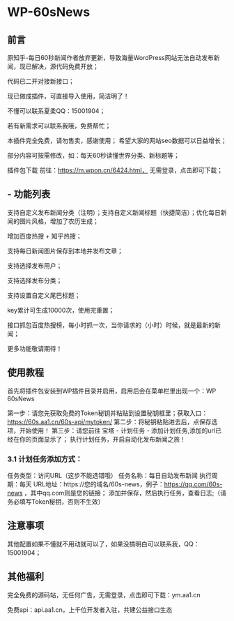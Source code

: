 # WP-60sNews

## 前言
原知乎-每日60秒新闻作者放弃更新，导致海量WordPress网站无法自动发布新闻，现已解决，源代码免费开放；

代码已二开对接新接口；

现已做成插件，可直接导入使用，简洁明了！

不懂可以联系夏柔QQ：15001904；

若有新需求可以联系我哦，免费帮忙；

本插件完全免费，请勿售卖，感谢使用；
希望大家的网站seo数据可以日益增长；

部分内容可按需修改，如：每天60秒读懂世界分类、新标题等；

插件包下载
前往：https://m.wpon.cn/6424.html， 无需登录，点击即可下载；

## - 功能列表
支持自定义发布新闻分类（注明）；支持自定义新闻标题（快捷简洁）；优化每日新闻的图片风格，增加了农历生成；

增加百度热搜 + 知乎热搜；

支持每日新闻图片保存到本地并发布文章；

支持选择发布用户；

支持选择发布分类；

支持设置自定义尾巴标题；

key累计可生成10000次，使用完重置；

接口抓包百度热搜榜，每小时抓一次，当你请求的（小时）时候，就是最新的新闻；

更多功能敬请期待！

## 使用教程
首先将插件包安装到WP插件目录并启用，启用后会在菜单栏里出现一个：WP 60sNews

第一步：请您先获取免费的Token秘钥并粘贴到设置秘钥框里；获取入口：https://60s.aa1.cn/60s-api/mytoken/
第二步：将秘钥粘贴进去后，点保存选项，开始使用！
第三步：请您前往 宝塔 - 计划任务 - 添加计划任务,添加的url已经在你的页面显示了；
执行计划任务，开启自动化发布新闻之旅！

### 3.1 计划任务添加方式：
任务类型：访问URL（这步不能选错哦）
任务名称：每日自动发布新闻
执行周期：每天
URL地址：https://您的域名/60s-news，例子：https://qq.com/60s-news ，其中qq.com则是您的链接；
添加并保存，然后执行任务，查看日志;（请务必填写Token秘钥，否则不生效）


## 注意事项
其他配置如果不懂就不用动就可以了，如果没搞明白可以联系我，QQ：15001904；

## 其他福利
完全免费的源码站，无任何广告，无需登录，点击即可下载：ym.aa1.cn

免费api：api.aa1.cn，上千位开发者入驻，共建公益接口生态
